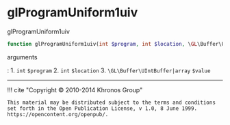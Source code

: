 # glProgramUniform1uiv
glProgramUniform1uiv

```php
function glProgramUniform1uiv(int $program, int $location, \GL\Buffer\UIntBuffer|array $value) : void
```

arguments

:    1. `int` `$program` 
    2. `int` `$location` 
    3. `\GL\Buffer\UIntBuffer|array` `$value` 

---
     

!!! cite "Copyright © 2010-2014 Khronos Group"

    This material may be distributed subject to the terms and conditions set forth in the Open Publication License, v 1.0, 8 June 1999. https://opencontent.org/openpub/.
